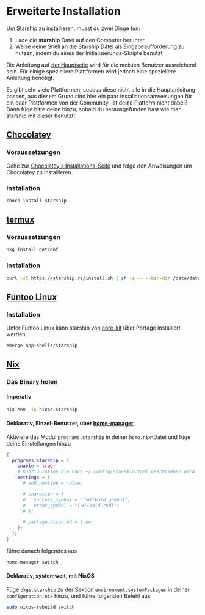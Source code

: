 # Erweiterte Installation

Um Starship zu installieren, musst du zwei Dinge tun:

1. Lade die **starship** Datei auf den Computer herunter
1. Weise deine Shell an die Starship Datei als Eingabeaufforderung zu nutzen, indem du eines der Initialisierungs-Skripte benutzt

Die Anleitung auf [der Hauptseite](/guide/#🚀-installation) wird für die meisten Benutzer ausreichend sein. Für einige speziellere Plattformen wird jedoch eine speziellere Anleitung benötigt.

Es gibt sehr viele Plattformen, sodass diese nicht alle in die Hauptanleitung passen, aus diesem Grund sind hier ein paar Installationsanweisungen für ein paar Plattformen von der Community. Ist deine Platform nicht dabei? Dann füge bitte deine hinzu, sobald du herausgefunden hast wie man starship mit dieser benutzt!

## [Chocolatey](https://chocolatey.org)

### Voraussetzungen

Gehe zur [Chocolatey's Installations-Seite](https://chocolatey.org/install) und folge den Anweisungen um Chocolatey zu installieren.

### Installation

```powershell
choco install starship
```

## [termux](https://termux.com)

### Voraussetzungen

```sh
pkg install getconf
```

### Installation

```sh
curl -sS https://starship.rs/install.sh | sh -s -- --bin-dir /data/data/com.termux/files/usr/bin
```

## [Funtoo Linux](https://www.funtoo.org/Welcome)

### Installation

Unter Funtoo Linux kann starship von [core-kit](https://github.com/funtoo/core-kit/tree/1.4-release/app-shells/starship) über Portage installiert werden:

```sh
emerge app-shells/starship
```

## [Nix](https://nixos.wiki/wiki/Nix)

### Das Binary holen

#### Imperativ

```sh
nix-env -iA nixos.starship
```

#### Deklarativ, Einzel-Benutzer, über [home-manager](https://github.com/nix-community/home-manager)

Aktiviere das Modul `programs.starship` in deiner `home.nix`-Datei und füge deine Einstellungen hinzu

```nix
{
  programs.starship = {
    enable = true;
    # Konfiguration die nach ~/.config/starship.toml geschrieben wird
    settings = {
      # add_newline = false;

      # character = {
      #   success_symbol = "[➜](bold green)";
      #   error_symbol = "[➜](bold red)";
      # };

      # package.disabled = true;
    };
  };
}
```

führe danach folgendes aus

```sh
home-manager switch
```

#### Deklarativ, systemweit, mit NixOS

Füge `pkgs.starship` zu der Sektion `environment.systemPackages` in deiner `configuration.nix` hinzu, und führe folgenden Befehl aus

```sh
sudo nixos-rebuild switch
```
